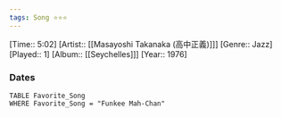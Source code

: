 ```yaml
---
tags: Song ⭐⭐⭐ 
---
```

[Time:: 5:02]
[Artist:: [[Masayoshi Takanaka (高中正義)]]]
[Genre:: Jazz]
[Played:: 1]
[Album:: [[Seychelles]]]
[Year:: 1976]
### Dates
````dataview
TABLE Favorite_Song
WHERE Favorite_Song = "Funkee Mah‐Chan"
````